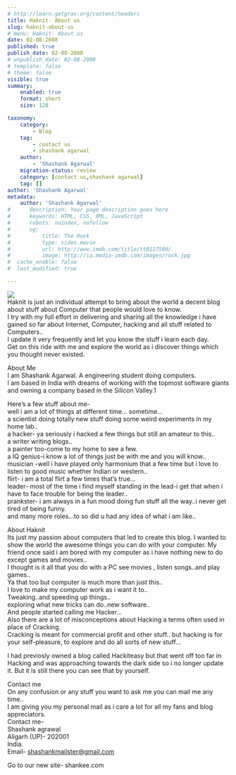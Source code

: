 ```yaml
---
# http://learn.getgrav.org/content/headers
title: Haknit- About us
slug: haknit-about-us
# menu: Haknit- About us
date: 02-08-2008
published: true
publish_date: 02-08-2008
# unpublish_date: 02-08-2008
# template: false
# theme: false
visible: true
summary:
    enabled: true
    format: short
    size: 128

taxonomy:
    category:
        - Blog
    tag:
        - contact us
        - shashank agarwal
    author:
        - 'Shashank Agarwal'
    migration-status: review
    category: [contact us,shashank agarwal]
    tag: []
author: 'Shashank Agarwal'
metadata:
    author: 'Shashank Agarwal'
#      description: Your page description goes here
#      keywords: HTML, CSS, XML, JavaScript
#      robots: noindex, nofollow
#      og:
#          title: The Rock
#          type: video.movie
#          url: http://www.imdb.com/title/tt0117500/
#          image: http://ia.media-imdb.com/images/rock.jpg
#  cache_enable: false
#  last_modified: true

---
```


[![](http://4.bp.blogspot.com/_V2JZuLkPrjQ/SQQYyfvYZoI/AAAAAAAAEVM/h1OvFlFhhiA/s320/Image004.jpg)](http://4.bp.blogspot.com/_V2JZuLkPrjQ/SQQYyfvYZoI/AAAAAAAAEVM/h1OvFlFhhiA/s1600-h/Image004.jpg)  
Haknit is just an individual attempt to bring about the world a decent blog about stuff about Computer that people would love to know.  
I try with my full effort in delivering and sharing all the knowledge i have gained so far about Internet, Computer, hacking and all stuff related to Computers..  
I update it very frequently and let you know the stuff i learn each day.  
Get on this ride with me and explore the world as i discover things which you thought never existed.

About Me  
I am Shashank Agarwal. A engineering student doing computers.  
I am based in India with dreams of working with the topmost software giants and owning a company based in the Silicon Valley.1

Here’s a few stuff about me-  
well i am a lot of things at different time… sometime…  
a scientist doing totally new stuff doing some weird experiments in my home lab..  
a hacker- ya seriously i hacked a few things but still an amateur to this..  
a writer writing blogs..  
a painter too-come to my home to see a few.  
a IQ genius-i know a lot of things just be with me and you will know.. musician -well i have played only harmonium that a few time but i love to listen to good music whether Indian or western..  
flirt- i am a total flirt a few times that’s true…  
leader- most of the time i find myself standing in the lead-i get that when i have to face trouble for being the leader..  
prankster- i am always in a fun mood doing fun stuff all the way..i never get tired of being funny.  
and many more roles…to so did u had any idea of what i am like..  
  
About Haknit  
Its just my passion about computers that led to create this blog. I wanted to show the world the awesome things you can do with your computer. My friend once said i am bored with my computer as i have nothing new to do except games and movies..  
I thought is it all that you do with a PC see movies , listen songs..and play games..  
Ya that too but computer is much more than just this..  
I love to make my computer work as i want it to..  
Tweaking..and speeding up things..  
exploring what new tricks can do..new software..  
And people started calling me Hacker…  
Also there are a lot of misconceptions about Hacking a terms often used in place of Cracking.  
Cracking is meant for commercial profit and other stuff.. but hacking is for your self-pleasure, to explore and do all sorts of new stuff…

I had previosly owned a blog called Hackiteasy but that went off too far in Hacking and was approaching towards the dark side so i no longer update it. But it is still there you can see that by yourself.  
  
Contact me  
On any confusion or any stuff you want to ask me you can mail me any time..  
I am giving you my personal mail as i care a lot for all my fans and blog appreciators.  
Contact me-  
Shashank agrawal  
Aligarh (UP)- 202001  
India.  
Email- shashankmailster@gmail.com

Go to our new site- shankee.com
